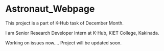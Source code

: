 # Astronaut_Webpage

This project is a part of K-Hub task of December Month.

I am Senior Research Developer Intern at K-Hub, KIET College, Kakinada.

Working on issues now....
Project will be updated soon.
